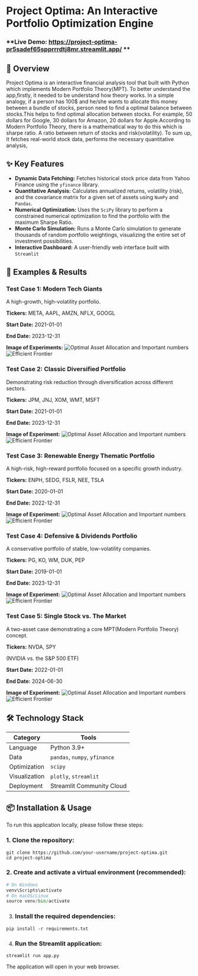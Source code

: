 # **Project Optima: An Interactive Portfolio Optimization Engine** 

### **Live Demo: https://project-optima-pr5sadef65spprrrdtj8mr.streamlit.app/ ** 
## 🚀 Overview
Project Optima is an interactive financial analysis tool that built with Python which implements Modern Portfolio Theory(MPT).
To better understand the app,firstly, it needed to be understand how theory works. In a simple analogy,
if a person has 100$ and he/she wants to allocate this money between a bundle of stocks, person need to find a optimal 
balance between stocks.This helps to find optimal allocation between stocks. For example, 50 dollars for Google, 30 dollars for Amazon,
20 dollars for Apple.According to Modern Portfolio Theory, there is a mathematical way to do this which is sharpe ratio.
A ratio between return of stocks and risk(volatility). To sum up, It fetches real-world stock data, performs the necessary quantitative analysis,
## ✨ Key Features
* **Dynamic Data Fetching:** Fetches historical stock price data from Yahoo Finance using the `yfinance` library.
* **Quantitative Analysis:** Calculates annualized returns, volatility (risk), and the covariance matrix for a given set of assets using `NumPy` and `Pandas`.
* **Numerical Optimization:** Uses the `SciPy` library to perform a constrained numerical optimization to find the portfolio with the maximum Sharpe Ratio.
* **Monte Carlo Simulation:** Runs a Monte Carlo simulation to generate thousands of random portfolio weightings, visualizing the entire set of investment possibilities.
* **Interactive Dashboard:** A user-friendly web interface built with `Streamlit`

## 🧪 Examples & Results

###  Test Case 1: Modern Tech Giants

A high-growth, high-volatility portfolio.

**Tickers:** META, AAPL, AMZN, NFLX, GOOGL

**Start Date:** 2021-01-01

**End Date:** 2023-12-31

**Image of Experiments:** 
![Optimal Asset Allocation and Important numbers](https://i.imgur.com/RD5ZIwy.png)
![Efficient Frontier](https://i.imgur.com/LDf5Rm4.png)


### Test Case 2: Classic Diversified Portfolio

Demonstrating risk reduction through diversification across different sectors.

**Tickers:** JPM, JNJ, XOM, WMT, MSFT

**Start Date:** 2021-01-01

**End Date:** 2023-12-31

**Image of Experiment:** 
![Optimal Asset Allocation and Important numbers](https://i.imgur.com/LgXCKUt.png)
![Efficient Frontier](https://i.imgur.com/CXgHZjd.png)



### Test Case 3: Renewable Energy Thematic Portfolio

A high-risk, high-reward portfolio focused on a specific growth industry.

**Tickers:** ENPH, SEDG, FSLR, NEE, TSLA

**Start Date:** 2020-01-01

**End Date:** 2022-12-31

**Image of Experiment:** 
![Optimal Asset Allocation and Important numbers](https://i.imgur.com/uWRXX1B.png)
![Efficient Frontier](https://i.imgur.com/FjoGcpP.png)


### Test Case 4: Defensive & Dividends Portfolio

A conservative portfolio of stable, low-volatility companies.

**Tickers:** PG, KO, WM, DUK, PEP

**Start Date:** 2019-01-01

**End Date:** 2023-12-31

**Image of Experiment:** 
![Optimal Asset Allocation and Important numbers](https://i.imgur.com/okwDiL4.png)
![Efficient Frontier](https://i.imgur.com/0DH64yy.png)

### Test Case 5: Single Stock vs. The Market

A two-asset case demonstrating a core MPT(Modern Portfolio Theory) concept.

**Tickers:** NVDA, SPY

(NVIDIA vs. the S&P 500 ETF)

**Start Date:** 2022-01-01

**End Date:** 2024-06-30

**Image of Experiment:**
![Optimal Asset Allocation and Important numbers](https://i.imgur.com/Nb9Dzz8.png)
![Efficient Frontier](https://i.imgur.com/bOQ1THq.png)





## 🛠️ Technology Stack
| **Category**      | **Tools**                        |
|-------------------|----------------------------------|
| Language          | Python 3.9+                      |
| Data              | `pandas`, `numpy`, `yfinance`    |
| Optimization      | `scipy`                          |
| Visualization     | `plotly`, `streamlit`            |
| Deployment        | Streamlit Community Cloud        |

## 📦 Installation & Usage
To run this application locally, please follow these steps:
### 1. Clone the repository:
```
git clone https://github.com/your-username/project-optima.git
cd project-optima
```
### 2. Create and activate a virtual environment (recommended):
```python -m venv venv
# On Windows
venv\Scripts\activate
# On macOS/Linux
source venv/bin/activate
```
3. ### Install the required dependencies:
```
pip install -r requirements.txt
```
4. ### Run the Streamlit application:
```
streamlit run app.py
```
The application will open in your web browser.







